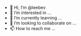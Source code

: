 - 👋 Hi, I’m @leebev
- 👀 I’m interested in ...
- 🌱 I’m currently learning ...
- 💞️ I’m looking to collaborate on ...
- 📫 How to reach me ...

<!---
leebev/leebev is a ✨ special ✨ repository because its `README.md` (this file) appears on your GitHub profile.
You can click the Preview link to take a look at your changes.
--->
